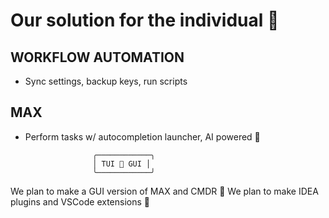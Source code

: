 # Our solution for the individual 🙋

## WORKFLOW AUTOMATION
  - Sync settings, backup keys, run scripts

## MAX
  - Perform tasks w/ autocompletion launcher,
    AI powered 🤖

                       ╭────────────╮
                       │ TUI 🤝 GUI │
                       ╰────────────╯
We plan to make a GUI version of MAX and CMDR 🔮
We plan to make IDEA plugins and VSCode extensions 🧩
